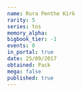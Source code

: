 ```yaml
---
name: Rura Penthe Kirk
rarity: 5
series: tos
memory_alpha:
bigbook_tier: -1
events: 0
in_portal: true
date: 25/09/2017
obtained: Pack
mega: false
published: true
---
```



